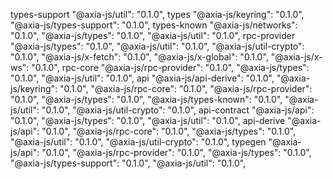 types-support
    "@axia-js/util": "0.1.0",
types
    "@axia-js/keyring": "0.1.0",
    "@axia-js/types-support": "0.1.0",
types-known
    "@axia-js/networks": "0.1.0",
    "@axia-js/types": "0.1.0",
    "@axia-js/util": "0.1.0",
rpc-provider
    "@axia-js/types": "0.1.0",
    "@axia-js/util": "0.1.0",
    "@axia-js/util-crypto": "0.1.0",
    "@axia-js/x-fetch": "0.1.0",
    "@axia-js/x-global": "0.1.0",
    "@axia-js/x-ws": "0.1.0",
rpc-core
    "@axia-js/rpc-provider": "0.1.0",
    "@axia-js/types": "0.1.0",
    "@axia-js/util": "0.1.0",
api
    "@axia-js/api-derive": "0.1.0",
    "@axia-js/keyring": "0.1.0",
    "@axia-js/rpc-core": "0.1.0",
    "@axia-js/rpc-provider": "0.1.0",
    "@axia-js/types": "0.1.0",
    "@axia-js/types-known": "0.1.0",
    "@axia-js/util": "0.1.0",
    "@axia-js/util-crypto": "0.1.0",
api-contract
    "@axia-js/api": "0.1.0",
    "@axia-js/types": "0.1.0",
    "@axia-js/util": "0.1.0",
api-derive
    "@axia-js/api": "0.1.0",
    "@axia-js/rpc-core": "0.1.0",
    "@axia-js/types": "0.1.0",
    "@axia-js/util": "0.1.0",
    "@axia-js/util-crypto": "0.1.0",
typegen
    "@axia-js/api": "0.1.0",
    "@axia-js/rpc-provider": "0.1.0",
    "@axia-js/types": "0.1.0",
    "@axia-js/types-support": "0.1.0",
    "@axia-js/util": "0.1.0",
